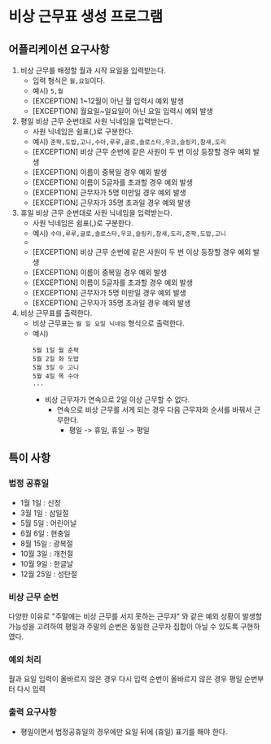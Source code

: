 # 비상 근무표 생성 프로그램

## 어플리케이션 요구사항

1. 비상 근무를 배정할 월과 시작 요일을 입력받는다.
    - 입력 형식은 `월,요일`이다.
    - 예시) `5,월`
    - [EXCEPTION] 1~12월이 아닌 월 입력시 예외 발생
    - [EXCEPTION] 월요일~일요일이 아닌 요일 입력시 예외 발생
2. 평일 비상 근무 순번대로 사원 닉네임을 입력받는다.
    - 사원 닉네임은 쉼표(,)로 구분한다.
    - 예시) `준팍,도밥,고니,수아,루루,글로,솔로스타,우코,슬링키,참새,도리`
    - [EXCEPTION] 비상 근무 순번에 같은 사원이 두 번 이상 등장할 경우 예외 발생
    - [EXCEPTION] 이름이 중복일 경우 예외 발생
    - [EXCEPTION] 이름이 5글자를 초과할 경우 예외 발생
    - [EXCEPTION] 근무자가 5명 미만일 경우 예외 발생
    - [EXCEPTION] 근무자가 35명 초과일 경우 예외 발생
3. 휴일 비상 근무 순번대로 사원 닉네임을 입력받는다.
    - 사원 닉네임은 쉼표(,)로 구분한다.
    - 예시) `수아,루루,글로,솔로스타,우코,슬링키,참새,도리,준팍,도밥,고니`
    -
    - [EXCEPTION] 비상 근무 순번에 같은 사원이 두 번 이상 등장할 경우 예외 발생
    - [EXCEPTION] 이름이 중복일 경우 예외 발생
    - [EXCEPTION] 이름이 5글자를 초과할 경우 예외 발생
    - [EXCEPTION] 근무자가 5명 미만일 경우 예외 발생
    - [EXCEPTION] 근무자가 35명 초과일 경우 예외 발생
4. 비상 근무표를 출력한다.
    - 비상 근무표는 `월 일 요일 닉네임` 형식으로 출력한다.
    - 예시)
        ```
        5월 1일 월 준팍
        5월 2일 화 도밥
        5월 3일 수 고니
        5월 4일 목 수아
        ...
        ```
        - 비상 근무자가 연속으로 2일 이상 근무할 수 없다.
            - 연속으로 비상 근무를 서게 되는 경우 다음 근무자와 순서를 바꿔서 근무한다.
                - 평일 -> 휴일, 휴일 -> 평일

## 특이 사항

### 법정 공휴일

- 1월 1일 : 신정
- 3월 1일 : 삼일절
- 5월 5일 : 어린이날
- 6월 6일 : 현충일
- 8월 15일 : 광복절
- 10월 3일 : 개천절
- 10월 9일 : 한글날
- 12월 25일 : 성탄절

### 비상 근무 순번

다양한 이유로 "주말에는 비상 근무를 서지 못하는 근무자" 와 같은 예외 상황이 발생할 가능성을 고려하여 평일과 주말의 순번은 동일한 근무자 집합이 아닐 수 있도록 구현하였다.

### 예외 처리

월과 요일 입력이 올바르지 않은 경우 다시 입력
순번이 올바르지 않은 경우 평일 순번부터 다시 입력

### 출력 요구사항

- 평일이면서 법정공휴일의 경우에만 요일 뒤에 (휴일) 표기를 해야 한다.

